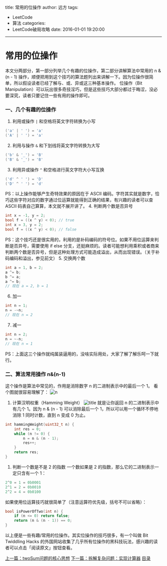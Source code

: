 title: 常用的位操作
author: 远方
tags:
  - LeetCode
  - 算法
categories:
  - LeetCode破局攻略
date: 2016-01-01 19:20:00
---
# 常用的位操作
本文分两部分，第一部分列举几个有趣的位操作，第二部分讲解算法中常用的 n & (n - 1) 操作，顺便把用到这个技巧的算法题列出来讲解一下。因为位操作很简单，所以假设读者已经了解与、或、异或这三种基本操作。
位操作（Bit Manipulation）可以玩出很多奇技淫巧，但是这些技巧大部分都过于晦涩，没必要深究，读者只要记住一些有用的操作即可。
### 一、几个有趣的位操作
1. 利用或操作 `|` 和空格将英文字符转换为小写
```c
('a' | ' ') = 'a'
('A' | ' ') = 'a'
```
2. 利用与操作 `&` 和下划线将英文字符转换为大写
```c
('b' & '_') = 'B'
('B' & '_') = 'B'
```
3. 利用异或操作 `^` 和空格进行英文字符大小写互换
```c
('d' ^ ' ') = 'D'
('D' ^ ' ') = 'd'
```
PS：以上操作能够产生奇特效果的原因在于 ASCII 编码。字符其实就是数字，恰巧这些字符对应的数字通过位运算就能得到正确的结果，有兴趣的读者可以查 ASCII 码表自己算算，本文就不展开讲了。
4. 判断两个数是否异号
```c
int x = -1, y = 2;
bool f = ((x ^ y) < 0); // true
int x = 3, y = 2;
bool f = ((x ^ y) < 0); // false
```
PS：这个技巧还是很实用的，利用的是补码编码的符号位。如果不用位运算来判断是否异号，需要使用 if else 分支，还挺麻烦的。读者可能想利用乘积或者商来判断两个数是否异号，但是这种处理方式可能造成溢出，从而出现错误。（关于补码编码和溢出，参见前文）
5. 交换两个数
```c
int a = 1, b = 2;
a ^= b;
b ^= a;
a ^= b;
// 现在 a = 2, b = 1
```
6. 加一
```c
int n = 1;
n = -~n;
// 现在 n = 2
```
7. 减一
```c
int n = 2;
n = ~-n;
// 现在 n = 1
```
PS：上面这三个操作就纯属装逼用的，没啥实际用处，大家了解了解乐呵一下就行。
### 二、算法常用操作 n&(n-1)
这个操作是算法中常见的，作用是消除数字 n 的二进制表示中的最后一个 1。
看个图就很容易理解了：
![n](/images/LeetCode破局攻略/%E4%BD%8D%E6%93%8D%E4%BD%9C/1.png)
1. 计算汉明权重（Hamming Weight）
![title](/images/LeetCode破局攻略/%E4%BD%8D%E6%93%8D%E4%BD%9C/title.png)
就是让你返回 n 的二进制表示中有几个 1。因为 n & (n - 1) 可以消除最后一个 1，所以可以用一个循环不停地消除 1 同时计数，直到 n 变成 0 为止。
```cpp
int hammingWeight(uint32_t n) {
    int res = 0;
    while (n != 0) {
        n = n & (n - 1);
        res++;
    }
    return res;
}
```
1. 判断一个数是不是 2 的指数
一个数如果是 2 的指数，那么它的二进制表示一定只含有一个 1：
```cpp
2^0 = 1 = 0b0001
2^1 = 2 = 0b0010
2^2 = 4 = 0b0100
```
如果使用位运算技巧就很简单了（注意运算符优先级，括号不可以省略）：
```cpp
bool isPowerOfTwo(int n) {
    if (n <= 0) return false;
    return (n & (n - 1)) == 0;
}
```
以上便是一些有趣/常用的位操作。其实位操作的技巧很多，有一个叫做 Bit Twiddling Hacks 的外国网站收集了几乎所有位操作的黑科技玩法，感兴趣的读者可以点击「阅读原文」按钮查看。



[上一篇：twoSum问题的核心思想](/2016/01/01/算法思维系列/twoSum问题的核心思想)
[下一篇：拆解复杂问题：实现计算器](/2016/01/01/数据结构系列/实现计算器)
[目录](/2050/08/05/LeetCode破局攻略#目录)